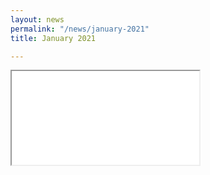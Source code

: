 ```yaml
---
layout: news
permalink: "/news/january-2021"
title: January 2021

---
```

<iframe src="[https://sh1.sendinblue.com/v1cw6su9ht7e.html?t=1611883959](https://sh1.sendinblue.com/v1cw6su9ht7e.html?t=1611883959 "https://sh1.sendinblue.com/v1cw6su9ht7e.html?t=1611883959")"></iframe>